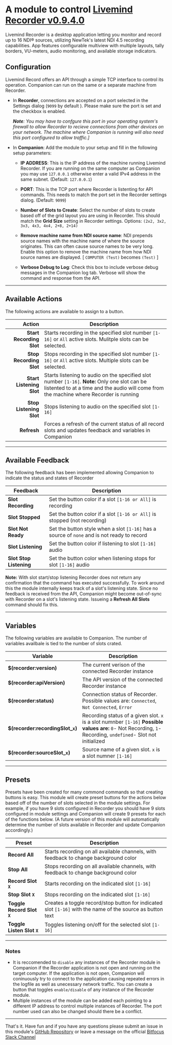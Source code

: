 # A module to control [Livemind Recorder v0.9.4.0](https://livemind.tv/recorder)

Livemind Recorder is a desktop application letting you monitor and record up to 16 NDI® sources, utilizing NewTek's latest NDI 4.5 recording capabilities. App features configurable multiview with multiple layouts, tally borders, VU-meters, audio monitoring, and available storage indicators.

## Configuration

Livemind Record offers an API through a simple TCP interface to control its operation. Companion can run on the same or a separate machine from Recorder.

- In **Recorder**, connections are accepted on a port selected in the Settings dialog (`9099` by default ). Please make sure the port is set and the checkbox is enabled. 
  
  _**Note**: You may have to confgure this port in your operating system's firewall to allow Recorder to recieve connections from other devices on your network. The machine where Companion is running will also need this port configured to allow traffic.]_
- In **Companion**: Add the module to your setup and fill in the following setup parameters:

  - **IP ADDRESS**: This is the IP address of the machine running Livemind Recorder. If you are running on the same computer as Companion you may use `127.0.0.1` otherwise enter a valid IPv4 address in the same subnet. (Default: `127.0.0.1`)

  - **PORT**: This is the TCP port where Recorder is listenting for API commands. This needs to match the port set in the Recorder settings dialog. (Default: `9099`)

  - **Number of Slots to Create**: Select the number of slots to create based off of the grid layout you are using in Recorder. This should match the **Grid Size** setting in Recorder settings. Options: `(2x2, 3x2, 3x3, 4x3, 4x4, 2+8, 2+14)` 
  
  - **Remove machine name from NDI source name**: NDI prepends source names with the machine name of where the source originates. This can often cause source names to be very long. Enable this option to remove the machine name from how NDI source names are displayed. 
  [ `COMPUTER (Test)` becomes `(Test)` ]

  - **Verbose Debug to Log**: Check this box to include verbose debug messages in the Companion log tab. Verbose will show the command and response from the API.
  
---
## Available Actions

The following actions are available to assign to a button.

Action                   | Description                  
-----------------------: | ---------------------------- 
**Start Recording Slot** | Starts recording in the specified slot number `[1-16]` or `All` active slots. Mulitple slots can be selected.
**Stop Recording Slot**  | Stops recording in the specified slot number `[1-16]` or `All` active slots. Multiple slots can be selected. 
**Start Listening Slot** | Starts listening to audio on the specified slot number `[1-16]`.   **Note:** Only one slot can be listented to at a time and the audio will come from the machine where Recorder is running
**Stop Listening Slot**  | Stops listening to audio on the specified slot `[1-16]` 
**Refresh**              | Forces a refresh of the current status of all record slots and updates feedback and variables in Companion 

---
## Available Feedback

The following feedback has been implemented allowing Companion to indicate the status and states of Recorder

Feedback          | Description                        
----------------- | ---------------------------------- 
 **Slot Recording**| Set the button color if a slot `[1-16 or All]` is recording
 **Slot Stopped**  | Set the button color if a slot `[1-16 or All]` is stopped (not recording)
 **Slot Not Ready**| Set the button style when a slot `[1-16]` has a source of `none` and is not ready to record 
 **Slot Listening**| Set the button color if listening to slot `[1-16]` audio
 **Slot Stop Listening**| Set the button color when listening stops for slot `[1-16]` audio

**Note:** With slot start/stop listening Recorder does not return any confirmation that the command has executed successfully. To work around this the module internally keeps track of a slot's listening state. Since no feedback is received from the API, Companion might become out-of-sync with Recorder on a slot's listening state. Issueing a **Refresh All Slots** command should fix this. 

---
## Variables

The following variables are available to Companion. The number of variables availbale is tied to the number of slots crated. 

Variable                | Description 
----------------------- | ----------------------------------- 
**$(recorder:version)** | The current verison of the connected Recorder instance
**$(recorder:apiVersion)** | The API version of the connected Recorder instance
**$(recorder:status)**  | Connection status of Recorder. Possible values are: `Connected`, `Not Connected`, `Error`    
**$(recorder:recordingSlot_`x`)** | Recording status of a given slot. `x` is a slot numnber `[1-16]` **Possible values are:** `0`- Not Recording, `1`- Recording, `undefined`- Slot not initialized
**$(recorder:sourceSlot_`x`)** | Source name of a given slot. `x` is a slot numner `[1-16]`

---
## Presets

Presets have been created for many commond commands so that creating buttons is easy. This module will create preset buttons for the actions below based off of the number of slots selected in the module settings. For example, if you have 9 slots configured in Recorder you should have 9 slots configured in module settings and Companion will create 9 presets for each of the functions below.  (A future version of this module will automatically determine the number of slots available in Recorder and update Companion accordingly.)

Preset          | Description                                
--------------- | -------------------------------------------
**Record All**  | Starts recording on all available channels, with feedback to change background color
**Stop All**    | Stops recording on all available channels, with feedback to change background color 
**Record Slot `X`** | Starts recording on the indicated slot `[1-16]`
**Stop Slot `X`**   | Stops recording on the indicated slot `[1-16]`
**Toggle Record Slot `X`** | Creates a toggle record/stop button for indicated slot `[1-16]` with the name of the source as button text
**Toggle Listen Slot `X`** | Toggles listening on/off for the selected slot `[1-16]`

---
### Notes
- It is reccomended to `disable` any instances of the Recorder module in Companion if the Recorder application is not open and running on the target computer. If the application is not open, Companion will coninuously try to connect to the application causing repeated errors in the logfile as well as unecessary network traffic. You can create a button that toggles `enable/disable` of any instance of the Recorder module. 
- Multiple instances of the module can be added each pointing to a different IP address to control multiple instances of Recorder. The port number used can also be changed should there be a conflict. 

---

That's it. Have fun and if you have any questions please submit an issue in this module's [GitHub Repository](https://github.com/bitfocus/companion-module-livemind-recorder) or leave a message on the official [Bitfocus Slack Channel](https://bitfocusio.slack.com/archives/CFG7HAN5N)
